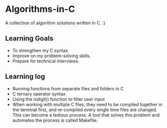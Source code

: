 # Algorithms-in-C
A collection of algorithm solutions written in C. :) 

## Learning Goals
- To strengthen my C syntax.
- Improve on my problem-solving skills.
- Prepare for technical interviews.

## Learning log
- Running functions from separate files and folders in C
- C ternary operator syntax
- Using the isdigit() function to filter user input
- When working with multiple C files, they need to be compiled together in the terminal first, and re-compiled every single time files are changed. This can become a tedious process. A tool that solves this problem and automates the process is called Makefile.
